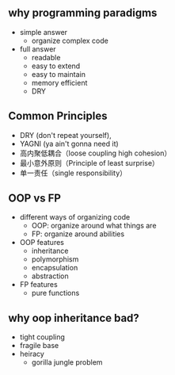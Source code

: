 
## why programming paradigms
- simple answer
	- organize complex code
- full answer
	- readable
	- easy to extend
	- easy to maintain
	- memory efficient
	- DRY

## Common Principles
- DRY (don't repeat yourself), 
- YAGNI (ya ain't gonna need it)
- 高内聚低耦合（loose coupling high cohesion）
- 最小意外原则（Principle of least surprise）
- 单一责任（single responsibility）

## OOP vs FP
- different ways of organizing code
	- OOP: organize around what things are
	- FP: organize around abilities
- OOP features
	- inheritance
	- polymorphism
	- encapsulation
	- abstraction
- FP features
	- pure functions

## why oop inheritance bad?
- tight coupling
- fragile base
- heiracy
	- gorilla jungle problem